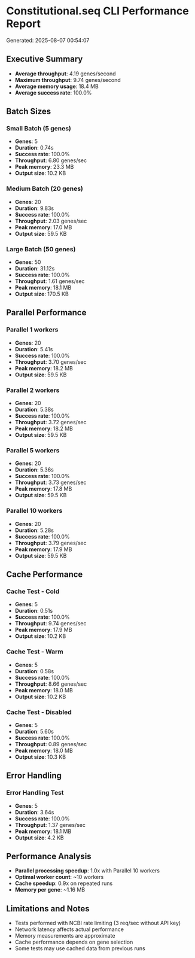 # Constitutional.seq CLI Performance Report
Generated: 2025-08-07 00:54:07

## Executive Summary
- **Average throughput**: 4.19 genes/second
- **Maximum throughput**: 9.74 genes/second
- **Average memory usage**: 18.4 MB
- **Average success rate**: 100.0%

## Batch Sizes

### Small Batch (5 genes)
- **Genes**: 5
- **Duration**: 0.74s
- **Success rate**: 100.0%
- **Throughput**: 6.80 genes/sec
- **Peak memory**: 23.3 MB
- **Output size**: 10.2 KB

### Medium Batch (20 genes)
- **Genes**: 20
- **Duration**: 9.83s
- **Success rate**: 100.0%
- **Throughput**: 2.03 genes/sec
- **Peak memory**: 17.0 MB
- **Output size**: 59.5 KB

### Large Batch (50 genes)
- **Genes**: 50
- **Duration**: 31.12s
- **Success rate**: 100.0%
- **Throughput**: 1.61 genes/sec
- **Peak memory**: 18.1 MB
- **Output size**: 170.5 KB

## Parallel Performance

### Parallel 1 workers
- **Genes**: 20
- **Duration**: 5.41s
- **Success rate**: 100.0%
- **Throughput**: 3.70 genes/sec
- **Peak memory**: 18.2 MB
- **Output size**: 59.5 KB

### Parallel 2 workers
- **Genes**: 20
- **Duration**: 5.38s
- **Success rate**: 100.0%
- **Throughput**: 3.72 genes/sec
- **Peak memory**: 18.2 MB
- **Output size**: 59.5 KB

### Parallel 5 workers
- **Genes**: 20
- **Duration**: 5.36s
- **Success rate**: 100.0%
- **Throughput**: 3.73 genes/sec
- **Peak memory**: 17.8 MB
- **Output size**: 59.5 KB

### Parallel 10 workers
- **Genes**: 20
- **Duration**: 5.28s
- **Success rate**: 100.0%
- **Throughput**: 3.79 genes/sec
- **Peak memory**: 17.9 MB
- **Output size**: 59.5 KB

## Cache Performance

### Cache Test - Cold
- **Genes**: 5
- **Duration**: 0.51s
- **Success rate**: 100.0%
- **Throughput**: 9.74 genes/sec
- **Peak memory**: 17.9 MB
- **Output size**: 10.2 KB

### Cache Test - Warm
- **Genes**: 5
- **Duration**: 0.58s
- **Success rate**: 100.0%
- **Throughput**: 8.66 genes/sec
- **Peak memory**: 18.0 MB
- **Output size**: 10.2 KB

### Cache Test - Disabled
- **Genes**: 5
- **Duration**: 5.60s
- **Success rate**: 100.0%
- **Throughput**: 0.89 genes/sec
- **Peak memory**: 18.0 MB
- **Output size**: 10.3 KB

## Error Handling

### Error Handling Test
- **Genes**: 5
- **Duration**: 3.64s
- **Success rate**: 100.0%
- **Throughput**: 1.37 genes/sec
- **Peak memory**: 18.1 MB
- **Output size**: 4.2 KB

## Performance Analysis

- **Parallel processing speedup**: 1.0x with Parallel 10 workers
- **Optimal worker count**: ~10 workers
- **Cache speedup**: 0.9x on repeated runs
- **Memory per gene**: ~1.16 MB

## Limitations and Notes
- Tests performed with NCBI rate limiting (3 req/sec without API key)
- Network latency affects actual performance
- Memory measurements are approximate
- Cache performance depends on gene selection
- Some tests may use cached data from previous runs
